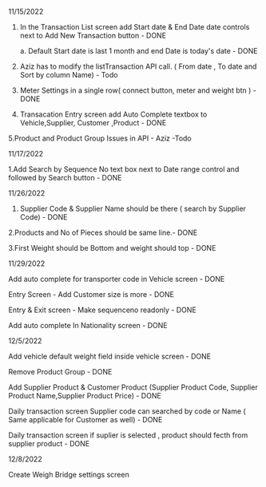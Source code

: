 11/15/2022

1. In the Transaction List screen add Start date & End Date date controls next to Add New Transaction button - DONE

   a. Default Start date is last 1 month and end Date is today's date - DONE

2. Aziz has to modify the listTransaction API call. ( From date , To date and Sort by column Name) - Todo

3. Meter Settings in a single row( connect button, meter and weight btn ) - DONE

4. Transacation Entry screen add Auto Complete textbox to Vehicle,Supplier, Customer ,Product - DONE

5.Product and Product Group Issues in API - Aziz -Todo

11/17/2022

1.Add Search by Sequence No text box next to Date range control and followed by Search button - DONE


11/26/2022

1. Supplier Code & Supplier Name should be there ( search by Supplier Code) - DONE

2.Products and No of Pieces should be same line.- DONE

3.First Weight should be Bottom and weight should top - DONE

11/29/2022

Add auto complete for transporter code in Vehicle screen - DONE

Entry Screen - Add Customer size is more - DONE

Entry & Exit screen - Make sequenceno readonly - DONE

Add auto complete In Nationality screen - DONE


12/5/2022

Add vehicle default weight field inside vehicle screen - DONE

Remove Product Group - DONE

Add Supplier Product & Customer Product (Supplier Product Code, Supplier Product Name,Supplier Product Price) - DONE

Daily transaction screen Supplier code can searched by code or Name ( Same applicable for Customer as well) - DONE

Daily transaction screen if suplier is selected , product should fecth from supplier product - DONE


12/8/2022

Create Weigh Bridge settings screen
